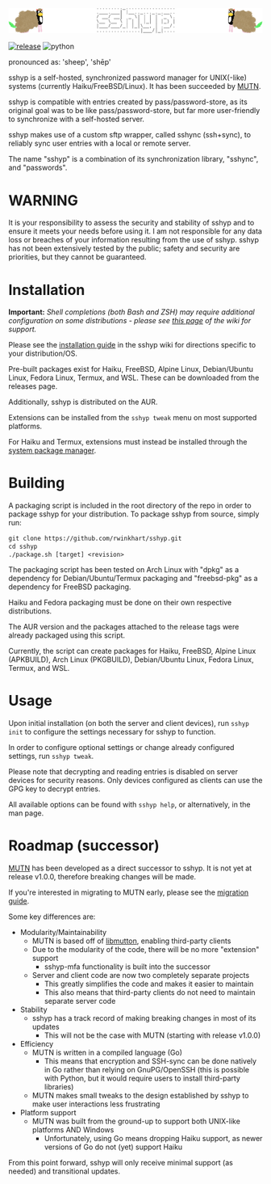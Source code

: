 ![sshyp](https://github.com/rwinkhart/sshyp-labs/blob/main/extra/artwork/sshyp-banner.png)

[![release](https://img.shields.io/github/v/release/rwinkhart/sshyp)](https://github.com/rwinkhart/sshyp/releases)
![python](https://img.shields.io/badge/python-3.8--3.12-yellow)

pronounced as: 'sheep', 'shēp'

sshyp is a self-hosted, synchronized password manager for UNIX(-like) systems (currently Haiku/FreeBSD/Linux). It has been succeeded by [MUTN](https://github.com/rwinkhart/MUTN).

sshyp is compatible with entries created by pass/password-store, as its original goal was to be like pass/password-store, but far more user-friendly to synchronize with a self-hosted server.

sshyp makes use of a custom sftp wrapper, called sshync (ssh+sync), to reliably sync user entries with a local or remote server.

The name "sshyp" is a combination of its synchronization library, "sshync", and "passwords".

# WARNING
It is your responsibility to assess the security and stability of sshyp and to ensure it meets your needs before using it.
I am not responsible for any data loss or breaches of your information resulting from the use of sshyp.
sshyp has not been extensively tested by the public; safety and security are priorities, but they cannot be guaranteed.

# Installation
**Important:** *Shell completions (both Bash and ZSH) may require additional configuration on some distributions - please see [this page](https://github.com/rwinkhart/sshyp/blob/main/wiki/completions.md) of the wiki for support.*

Please see the [installation guide](https://github.com/rwinkhart/sshyp/blob/main/wiki/install.md) in the sshyp wiki for directions specific to your distribution/OS.

Pre-built packages exist for Haiku, FreeBSD, Alpine Linux, Debian/Ubuntu Linux, Fedora Linux, Termux, and WSL. These can be downloaded from the releases page.

Additionally, sshyp is distributed on the AUR.

Extensions can be installed from the `sshyp tweak` menu on most supported platforms.

For Haiku and Termux, extensions must instead be installed through the [system package manager](https://github.com/rwinkhart/sshyp-labs/releases).

# Building
A packaging script is included in the root directory of the repo in order to package sshyp for your distribution. To package sshyp from source, simply run:

```
git clone https://github.com/rwinkhart/sshyp.git
cd sshyp
./package.sh [target] <revision>
```

The packaging script has been tested on Arch Linux with "dpkg" as a dependency for Debian/Ubuntu/Termux packaging and "freebsd-pkg" as a dependency for FreeBSD packaging.

Haiku and Fedora packaging must be done on their own respective distributions.

The AUR version and the packages attached to the release tags were already packaged using this script.

Currently, the script can create packages for Haiku, FreeBSD, Alpine Linux (APKBUILD), Arch Linux (PKGBUILD), Debian/Ubuntu Linux, Fedora Linux, Termux, and WSL.

# Usage
Upon initial installation (on both the server and client devices), run `sshyp init` to configure the settings necessary for sshyp to function.

In order to configure optional settings or change already configured settings, run `sshyp tweak`.

Please note that decrypting and reading entries is disabled on server devices for security reasons. Only devices configured as clients can use the GPG key to decrypt entries.

All available options can be found with `sshyp help`, or alternatively, in the man page.

# Roadmap (successor)

[MUTN](https://github.com/rwinkhart/MUTN) has been developed as a direct successor to sshyp. It is not yet at release v1.0.0, therefore breaking changes will be made.

If you're interested in migrating to MUTN early, please see the [migration guide](https://github.com/rwinkhart/libmutton/blob/main/wiki/migration.md).

Some key differences are:
- Modularity/Maintainability
    - MUTN is based off of [libmutton](https://github.com/rwinkhart/libmutton), enabling third-party clients
    - Due to the modularity of the code, there will be no more "extension" support
        - sshyp-mfa functionality is built into the successor
    - Server and client code are now two completely separate projects
        - This greatly simplifies the code and makes it easier to maintain
        - This also means that third-party clients do not need to maintain separate server code
- Stability
    - sshyp has a track record of making breaking changes in most of its updates
        - This will not be the case with MUTN (starting with release v1.0.0)
- Efficiency
    - MUTN is written in a compiled language (Go)
        - This means that encryption and SSH-sync can be done natively in Go rather than relying on GnuPG/OpenSSH (this is possible with Python, but it would require users to install third-party libraries)
    - MUTN makes small tweaks to the design established by sshyp to make user interactions less frustrating
- Platform support
    - MUTN was built from the ground-up to support both UNIX-like platforms AND Windows
        - Unfortunately, using Go means dropping Haiku support, as newer versions of Go do not (yet) support Haiku

From this point forward, sshyp will only receive minimal support (as needed) and transitional updates.
